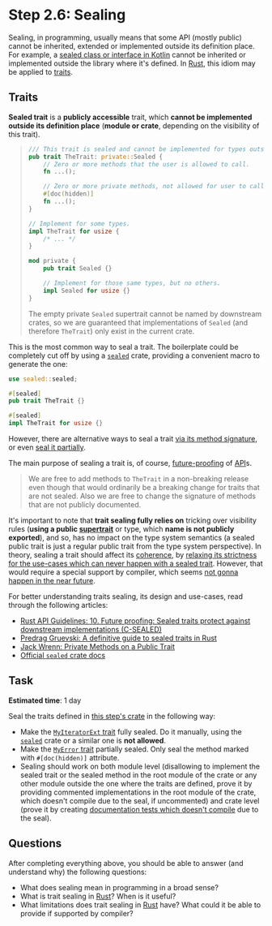 Step 2.6: Sealing
=================

Sealing, in programming, usually means that some API (mostly public) cannot be inherited, extended or implemented outside its definition place. For example, a [sealed class or interface in Kotlin][1] cannot be inherited or implemented outside the library where it's defined. In [Rust], this idiom may be applied to [traits][2]. 




## Traits

__Sealed trait__ is a __publicly accessible__ trait, which __cannot be implemented outside its definition place__ (__module or crate__, depending on the visibility of this trait).

> ```rust
> /// This trait is sealed and cannot be implemented for types outside this crate.
> pub trait TheTrait: private::Sealed {
>     // Zero or more methods that the user is allowed to call.
>     fn ...();
>
>     // Zero or more private methods, not allowed for user to call.
>     #[doc(hidden)]
>     fn ...();
> }
>
> // Implement for some types.
> impl TheTrait for usize {
>     /* ... */
> }
>
> mod private {
>     pub trait Sealed {}
>
>     // Implement for those same types, but no others.
>     impl Sealed for usize {}
> }
> ```
> The empty private `Sealed` supertrait cannot be named by downstream crates, so we are guaranteed that implementations of `Sealed` (and therefore `TheTrait`) only exist in the current crate.

This is the most common way to seal a trait. The boilerplate could be completely cut off by using a [`sealed`] crate, providing a convenient macro to generate the one:
```rust
use sealed::sealed;

#[sealed]
pub trait TheTrait {}

#[sealed]
impl TheTrait for usize {}
```

However, there are alternative ways to seal a trait [via its method signature][5], or even [seal it partially][6].

The main purpose of sealing a trait is, of course, [future-proofing][7] of [API]s.

> We are free to add methods to `TheTrait` in a non-breaking release even though that would ordinarily be a breaking change for traits that are not sealed. Also we are free to change the signature of methods that are not publicly documented.

It's important to note that __trait sealing fully relies on__ tricking over visibility rules (__using a public [supertrait][8]__ or type, which __name is not publicly exported__), and so, has no impact on the type system semantics (a sealed public trait is just a regular public trait from the type system perspective). In theory, sealing a trait should affect its [coherence][9], by [relaxing its strictness for the use-cases which can never happen with a sealed trait][10]. However, that would require a special support by compiler, which seems [not gonna happen in the near future][11].

For better understanding traits sealing, its design and use-cases, read through the following articles:
- [Rust API Guidelines: 10. Future proofing: Sealed traits protect against downstream implementations (C-SEALED)][3]
- [Predrag Gruevski: A definitive guide to sealed traits in Rust][4]
- [Jack Wrenn: Private Methods on a Public Trait][13]
- [Official `sealed` crate docs][`sealed`]




## Task

__Estimated time__: 1 day




Seal the traits defined in [this step's crate](src/lib.rs) in the following way:
- Make the [`MyIteratorExt` trait](src/my_iterator_ext.rs) fully sealed. Do it manually, using the [`sealed`] crate or a similar one is __not allowed__.
- Make the [`MyError` trait](src/my_error.rs) partially sealed. Only seal the method marked with `#[doc(hidden)]` attribute.
- Sealing should work on both module level (disallowing to implement the sealed trait or the sealed method in the root module of the crate or any other module outside the one where the traits are defined, prove it by providing commented implementations in the root module of the crate, which doesn't compile due to the seal, if uncommented) and crate level (prove it by creating [documentation tests which doesn't compile][12] due to the seal).




## Questions

After completing everything above, you should be able to answer (and understand why) the following questions:
- What does sealing mean in programming in a broad sense?
- What is trait sealing in [Rust]? When is it useful?
- What limitations does trait sealing in [Rust] have? What could it be able to provide if supported by compiler?




[`sealed`]: https://docs.rs/sealed
[API]: https://en.wikipedia.org/wiki/API
[Rust]: https://www.rust-lang.org

[1]: https://kotlinlang.org/docs/sealed-classes.html
[2]: https://doc.rust-lang.org/book/ch10-02-traits.html
[3]: https://rust-lang.github.io/api-guidelines/future-proofing.html#sealed-traits-protect-against-downstream-implementations-c-sealed
[4]: https://predr.ag/blog/definitive-guide-to-sealed-traits-in-rust
[5]: https://predr.ag/blog/definitive-guide-to-sealed-traits-in-rust#sealing-traits-via-method-signatures
[6]: https://predr.ag/blog/definitive-guide-to-sealed-traits-in-rust#partially-sealed-traits
[7]: https://en.wikipedia.org/wiki/Future-proof
[8]: https://doc.rust-lang.org/reference/items/traits.html#supertraits
[9]: https://doc.rust-lang.org/reference/items/implementations.html#trait-implementation-coherence
[10]: https://stackoverflow.com/questions/50012745/is-there-a-way-to-tell-the-compiler-that-nobody-will-implement-a-trait-for-a-ref
[11]: https://internals.rust-lang.org/t/sealed-traits/16797
[12]: https://doc.rust-lang.org/rustdoc/write-documentation/documentation-tests.html#attributes
[13]: https://jack.wrenn.fyi/blog/private-trait-methods
